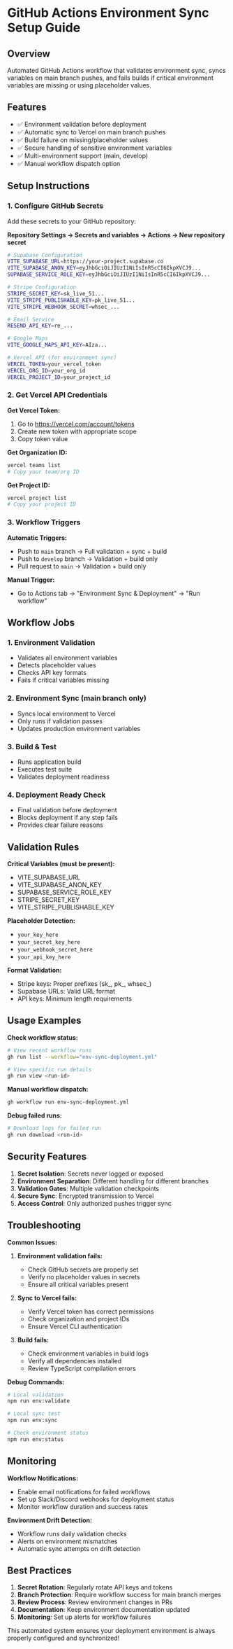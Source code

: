 # GitHub Actions Environment Sync Setup Guide

## Overview
Automated GitHub Actions workflow that validates environment sync, syncs variables on main branch pushes, and fails builds if critical environment variables are missing or using placeholder values.

## Features
- ✅ Environment validation before deployment
- ✅ Automatic sync to Vercel on main branch pushes
- ✅ Build failure on missing/placeholder values
- ✅ Secure handling of sensitive environment variables
- ✅ Multi-environment support (main, develop)
- ✅ Manual workflow dispatch option

## Setup Instructions

### 1. Configure GitHub Secrets
Add these secrets to your GitHub repository:

**Repository Settings → Secrets and variables → Actions → New repository secret**

```bash
# Supabase Configuration
VITE_SUPABASE_URL=https://your-project.supabase.co
VITE_SUPABASE_ANON_KEY=eyJhbGciOiJIUzI1NiIsInR5cCI6IkpXVCJ9...
SUPABASE_SERVICE_ROLE_KEY=eyJhbGciOiJIUzI1NiIsInR5cCI6IkpXVCJ9...

# Stripe Configuration
STRIPE_SECRET_KEY=sk_live_51...
VITE_STRIPE_PUBLISHABLE_KEY=pk_live_51...
VITE_STRIPE_WEBHOOK_SECRET=whsec_...

# Email Service
RESEND_API_KEY=re_...

# Google Maps
VITE_GOOGLE_MAPS_API_KEY=AIza...

# Vercel API (for environment sync)
VERCEL_TOKEN=your_vercel_token
VERCEL_ORG_ID=your_org_id
VERCEL_PROJECT_ID=your_project_id
```

### 2. Get Vercel API Credentials

**Get Vercel Token:**
1. Go to https://vercel.com/account/tokens
2. Create new token with appropriate scope
3. Copy token value

**Get Organization ID:**
```bash
vercel teams list
# Copy your team/org ID
```

**Get Project ID:**
```bash
vercel project list
# Copy your project ID
```

### 3. Workflow Triggers

**Automatic Triggers:**
- Push to `main` branch → Full validation + sync + build
- Push to `develop` branch → Validation + build only
- Pull request to `main` → Validation + build only

**Manual Trigger:**
- Go to Actions tab → "Environment Sync & Deployment" → "Run workflow"

## Workflow Jobs

### 1. Environment Validation
- Validates all environment variables
- Detects placeholder values
- Checks API key formats
- Fails if critical variables missing

### 2. Environment Sync (main branch only)
- Syncs local environment to Vercel
- Only runs if validation passes
- Updates production environment variables

### 3. Build & Test
- Runs application build
- Executes test suite
- Validates deployment readiness

### 4. Deployment Ready Check
- Final validation before deployment
- Blocks deployment if any step fails
- Provides clear failure reasons

## Validation Rules

**Critical Variables (must be present):**
- VITE_SUPABASE_URL
- VITE_SUPABASE_ANON_KEY
- SUPABASE_SERVICE_ROLE_KEY
- STRIPE_SECRET_KEY
- VITE_STRIPE_PUBLISHABLE_KEY

**Placeholder Detection:**
- `your_key_here`
- `your_secret_key_here`
- `your_webhook_secret_here`
- `your_api_key_here`

**Format Validation:**
- Stripe keys: Proper prefixes (sk_, pk_, whsec_)
- Supabase URLs: Valid URL format
- API keys: Minimum length requirements

## Usage Examples

**Check workflow status:**
```bash
# View recent workflow runs
gh run list --workflow="env-sync-deployment.yml"

# View specific run details
gh run view <run-id>
```

**Manual workflow dispatch:**
```bash
gh workflow run env-sync-deployment.yml
```

**Debug failed runs:**
```bash
# Download logs for failed run
gh run download <run-id>
```

## Security Features

1. **Secret Isolation**: Secrets never logged or exposed
2. **Environment Separation**: Different handling for different branches
3. **Validation Gates**: Multiple validation checkpoints
4. **Secure Sync**: Encrypted transmission to Vercel
5. **Access Control**: Only authorized pushes trigger sync

## Troubleshooting

**Common Issues:**

1. **Environment validation fails:**
   - Check GitHub secrets are properly set
   - Verify no placeholder values in secrets
   - Ensure all critical variables present

2. **Sync to Vercel fails:**
   - Verify Vercel token has correct permissions
   - Check organization and project IDs
   - Ensure Vercel CLI authentication

3. **Build fails:**
   - Check environment variables in build logs
   - Verify all dependencies installed
   - Review TypeScript compilation errors

**Debug Commands:**
```bash
# Local validation
npm run env:validate

# Local sync test
npm run env:sync

# Check environment status
npm run env:status
```

## Monitoring

**Workflow Notifications:**
- Enable email notifications for failed workflows
- Set up Slack/Discord webhooks for deployment status
- Monitor workflow duration and success rates

**Environment Drift Detection:**
- Workflow runs daily validation checks
- Alerts on environment mismatches
- Automatic sync attempts on drift detection

## Best Practices

1. **Secret Rotation**: Regularly rotate API keys and tokens
2. **Branch Protection**: Require workflow success for main branch merges
3. **Review Process**: Review environment changes in PRs
4. **Documentation**: Keep environment documentation updated
5. **Monitoring**: Set up alerts for workflow failures

This automated system ensures your deployment environment is always properly configured and synchronized!